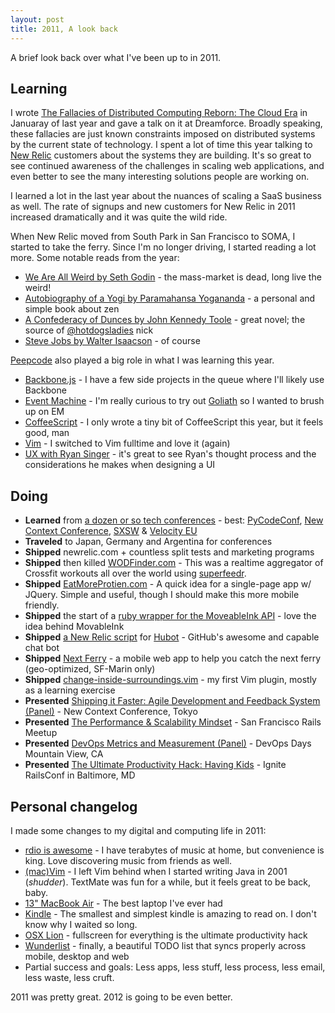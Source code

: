 ```yaml
---
layout: post
title: 2011, A look back
---
```


A brief look back over what I've been up to in 2011.

Learning
---------

I wrote [The Fallacies of Distributed Computing Reborn: The Cloud Era](http://foo.com) in Januaray of last year and gave a talk on it at Dreamforce.  Broadly speaking, these fallacies are just known constraints imposed on distributed systems by the current state of technology.  I spent a lot of time this year talking to [New Relic](http://newrelic.com/) customers about the systems they are building.  It's so great to see continued awareness of the challenges in scaling web applications, and even better to see the many interesting solutions people are working on.

I learned a lot in the last year about the nuances of scaling a SaaS business as well. The rate of signups and new customers for New Relic in 2011 increased dramatically and it was quite the wild ride.

When New Relic moved from South Park in San Francisco to SOMA, I started to take the ferry.  Since I'm no longer driving, I started reading a lot more.  Some notable reads from the year:

* [We Are All Weird by Seth Godin](http://www.amazon.com/gp/product/B005G5DSLW/ref=kinw_myk_ro_title) - the mass-market is dead, long live the weird!
* [Autobiography of a Yogi by Paramahansa Yogananda](http://www.amazon.com/gp/product/B002RKR1BC/ref=kinw_myk_ro_title) - a personal and simple book about zen
* [A Confederacy of Dunces by John Kennedy Toole](http://www.amazon.com/gp/product/B002W5UVSM/ref=kinw_myk_ro_title) - great novel; the source of [@hotdogsladies](http://twitter.com/hotdogsladies) nick
* [Steve Jobs by Walter Isaacson](http://www.amazon.com/gp/product/B004W2UBYW/ref=kinw_myk_ro_title) - of course

[Peepcode](http://peepcode.com/) also played a big role in what I was learning this year.

* [Backbone.js](http://peepcode.com/products/backbone-js) - I have a few side projects in the queue where I'll likely use Backbone
* [Event Machine](http://peepcode.com/products/eventmachine) - I'm really curious to try out [Goliath](https://github.com/postrank-labs/goliath) so I wanted to brush up on EM
* [CoffeeScript](http://peepcode.com/products/coffeescript) - I only wrote a tiny bit of CoffeeScript this year, but it feels good, man
* [Vim](http://peepcode.com/products/smash-into-vim-i) - I switched to Vim fulltime and love it (again)
* [UX with Ryan Singer](http://peepcode.com/products/ryan-singer-ux) - it's great to see Ryan's thought process and the considerations he makes when designing a UI


Doing
-----

* **Learned** from [a dozen or so tech conferences](http://distilleryimage11.s3.amazonaws.com/2ffb7b70121c11e1abb01231381b65e3_7.jpg) - best: [PyCodeConf](http://py.codeconf.com/), [New Context Conference](http://ncc.garage.co.jp/en/), [SXSW](http://sxsw.com/) & [Velocity EU](http://velocityconf.com/velocityeu)
* **Traveled** to Japan, Germany and Argentina for conferences
* **Shipped** newrelic.com + countless split tests and marketing programs
* **Shipped** then killed [WODFinder.com](http://wodfinder.com/) - This was a realtime aggregator of Crossfit workouts all over the world using [superfeedr](http://superfeedr.com/).
* **Shipped** [EatMoreProtien.com](http://eatmoreprotein.com/) - A quick idea for a single-page app w/ JQuery. Simple and useful, though I should make this more mobile friendly.
* **Shipped** the start of a [ruby wrapper for the MoveableInk API](https://github.com/briandoll/movableink-api) - love the idea behind MovableInk
* **Shipped** [a New Relic script](https://github.com/github/hubot-scripts/blob/master/src/scripts/newrelic.coffee) for [Hubot](http://hubot.github.com/) - GitHub's awesome and capable chat bot
* **Shipped** [Next Ferry](http://nextferry.emphaticsolutions.com/) - a mobile web app to help you catch the next ferry (geo-optimized, SF-Marin only)
* **Shipped** [change-inside-surroundings.vim](https://github.com/briandoll/change-inside-surroundings.vim) - my first Vim plugin, mostly as a learning exercise
* **Presented** [Shipping it Faster: Agile Development and Feedback System (Panel)](http://ncc.garage.co.jp/en/) - New Context Conference, Tokyo
* **Presented** [The Performance & Scalability Mindset](http://www.slideshare.net/briandoll/the-performance-and-scalability-mindset) - San Francisco Rails Meetup
* **Presented** [DevOps Metrics and Measurement (Panel)](http://dev2ops.org/blog/2011/7/2/devops-days-mountain-view-2011-devops-metrics-measurement-vi.html) - DevOps Days Mountain View, CA
* **Presented** [The Ultimate Productivity Hack: Having Kids](http://emphaticsolutions.com/2011/07/01/the-ultimate-productivity-hack-having-kids.html) - Ignite RailsConf in Baltimore, MD


Personal changelog
------------------

I made some changes to my digital and computing life in 2011:

* [rdio is awesome](http://rdio.com/) - I have terabytes of music at home, but convenience is king. Love discovering music from friends as well.
* [(mac)Vim](http://code.google.com/p/macvim/) - I left Vim behind when I started writing Java in 2001 (*shudder*). TextMate was fun for a while, but it feels great to be back, baby.
* [13" MacBook Air](http://www.apple.com/macbookair/) - The best laptop I've ever had
* [Kindle](http://www.amazon.com/gp/product/B0051QVESA/ref=famstripe_k) - The smallest and simplest kindle is amazing to read on. I don't know why I waited so long.
* [OSX Lion](http://www.apple.com/macosx/) - fullscreen for everything is the ultimate productivity hack
* [Wunderlist](http://www.wunderlist.com/) - finally, a beautiful TODO list that syncs properly across mobile, desktop and web
* Partial success and goals: Less apps, less stuff, less process, less email, less waste, less cruft.

2011 was pretty great.  2012 is going to be even better.

